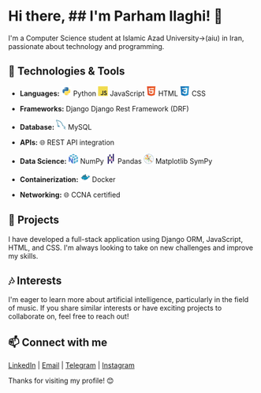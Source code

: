 # Hi there, ## I'm Parham Ilaghi! 👋

I'm a Computer Science student at Islamic Azad University->(aiu) in Iran, passionate about technology and programming.

## 🔧 Technologies & Tools

- **Languages:**
  <img src="https://raw.githubusercontent.com/devicons/devicon/master/icons/python/python-original.svg" alt="Python" width="20" height="20"/> Python
  <img src="https://raw.githubusercontent.com/devicons/devicon/master/icons/javascript/javascript-original.svg" alt="JavaScript" width="20" height="20"/> JavaScript
  <img src="https://raw.githubusercontent.com/devicons/devicon/master/icons/html5/html5-original.svg" alt="HTML5" width="20" height="20"/> HTML
  <img src="https://raw.githubusercontent.com/devicons/devicon/master/icons/css3/css3-original.svg" alt="CSS3" width="20" height="20"/> CSS

- **Frameworks:**
   Django
   Django Rest Framework (DRF)

- **Database:**
  <img src="https://raw.githubusercontent.com/devicons/devicon/master/icons/mysql/mysql-original.svg" alt="MySQL" width="20" height="20"/> MySQL

- **APIs:**
  🌐 REST API integration

- **Data Science:**
  <img src="https://raw.githubusercontent.com/devicons/devicon/master/icons/numpy/numpy-original.svg" alt="NumPy" width="20" height="20"/> NumPy
  <img src="https://raw.githubusercontent.com/devicons/devicon/master/icons/pandas/pandas-original.svg" alt="Pandas" width="20" height="20"/> Pandas
  <img src="https://raw.githubusercontent.com/devicons/devicon/master/icons/matplotlib/matplotlib-original.svg" alt="Matplotlib" width="20" height="20"/> Matplotlib
  SymPy

- **Containerization:**
  <img src="https://raw.githubusercontent.com/devicons/devicon/master/icons/docker/docker-original.svg" alt="Docker" width="20" height="20"/> Docker

- **Networking:**
  🌐 CCNA certified

## 🌟 Projects
I have developed a full-stack application using Django ORM, JavaScript, HTML, and CSS. I'm always looking to take on new challenges and improve my skills.

## 🎶 Interests
I'm eager to learn more about artificial intelligence, particularly in the field of music. If you share similar interests or have exciting projects to collaborate on, feel free to reach out!

## 📫 Connect with me
[LinkedIn](https://www.linkedin.com/in/parham-ilaghi) | [Email](mailto:parham.ilaghi@gmail.com) | [Telegram](https://t.me/parhameee) | [Instagram](https://www.instagram.com/prv.parham/) 

Thanks for visiting my profile! 😊
